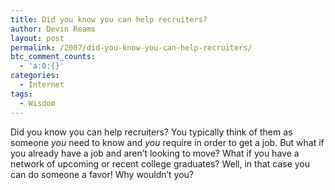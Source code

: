 ```yaml
---
title: Did you know you can help recruiters?
author: Devin Reams
layout: post
permalink: /2007/did-you-know-you-can-help-recruiters/
btc_comment_counts:
  - 'a:0:{}'
categories:
  - Internet
tags:
  - Wisdom
---
```

Did you know you can help recruiters? You typically think of them as someone *you* need to know and *you* require in order to get a job. But what if you already have a job and aren&#8217;t looking to move? What if you have a network of upcoming or recent college graduates? Well, in that case you can do someone a favor! Why wouldn&#8217;t you?